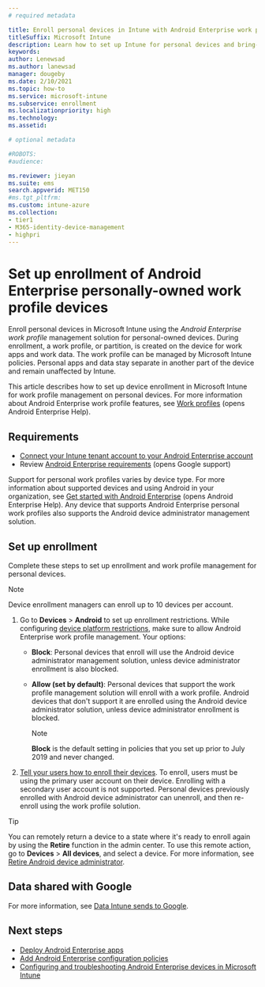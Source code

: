 ```yaml
---
# required metadata

title: Enroll personal devices in Intune with Android Enterprise work profile management 
titleSuffix: Microsoft Intune
description: Learn how to set up Intune for personal devices and bring-your-own-device scenarios using Android Enterprise work profile management. 
keywords:
author: Lenewsad
ms.author: lanewsad
manager: dougeby
ms.date: 2/10/2021
ms.topic: how-to
ms.service: microsoft-intune
ms.subservice: enrollment
ms.localizationpriority: high
ms.technology:
ms.assetid: 

# optional metadata

#ROBOTS:
#audience:

ms.reviewer: jieyan
ms.suite: ems
search.appverid: MET150
#ms.tgt_pltfrm:
ms.custom: intune-azure
ms.collection:
- tier1
- M365-identity-device-management
- highpri
---
```


# Set up enrollment of Android Enterprise personally-owned work profile devices

Enroll personal devices in Microsoft Intune using the *Android Enterprise work profile* management solution for personal-owned devices. During enrollment, a work profile, or partition, is created on the device for work apps and work data. The work profile can be managed by Microsoft Intune policies. Personal apps and data stay separate in another part of the device and remain unaffected by Intune. 

This article describes how to set up device enrollment in Microsoft Intune for work profile management on personal devices. For more information about Android Enterprise work profile features, see [Work profiles](https://support.google.com/work/android/answer/9563584) (opens Android Enterprise Help).  

## Requirements  
* [Connect your Intune tenant account to your Android Enterprise account](connect-intune-android-enterprise.md)
* Review [Android Enterprise requirements](https://support.google.com/work/android/answer/6174145?hl=en&ref_topic=6151012) (opens Google support)  

Support for personal work profiles varies by device type. For more information about supported devices and using Android in your organization, see [Get started with Android Enterprise](https://support.google.com/work/android/answer/6174145?hl=en&ref_topic=6151012%20style=%22target=new_window%22) (opens Android Enterprise Help). Any device that supports Android Enterprise personal work profiles also supports the Android device administrator management solution.  

## Set up enrollment  

Complete these steps to set up enrollment and work profile management for personal devices. 

> [!NOTE]
> Device enrollment managers can enroll up to 10 devices per account.     

1. Go to **Devices** > **Android** to set up enrollment restrictions. While configuring [device platform restrictions](create-device-platform-restrictions.md#best-practice---android-platform-restrictions), make sure to allow Android Enterprise work profile management. Your options:    
    - **Block**: Personal devices that enroll will use the Android device administrator management solution, unless device administrator enrollment is also blocked.  
    - **Allow (set by default)**: Personal devices that support the work profile management solution will enroll with a work profile. Android devices that don't support it are enrolled using the Android device administrator solution, unless device administrator enrollment is blocked.  

        > [!NOTE]
        > **Block** is the default setting in policies that you set up prior to July 2019 and never changed.  

2. [Tell your users how to enroll their devices](../user-help/enroll-device-android-work-profile.md). To enroll, users must be using the primary user account on their device. Enrolling with a secondary user account is not supported.  Personal devices previously enrolled with Android device administrator can unenroll, and then re-enroll using the work profile solution.  

> [!TIP]
> You can remotely return a device to a state where it's ready to enroll again by using the **Retire** function in the admin center. To use this remote action, go to **Devices** > **All devices**, and select a device. For more information, see [Retire Android device administrator](../remote-actions/devices-wipe.md#android-device-administrator).    

## Data shared with Google  

For more information, see [Data Intune sends to Google](../protect/data-intune-sends-to-google.md).  

## Next steps
- [Deploy Android Enterprise apps](../apps/apps-add-android-for-work.md)
- [Add Android Enterprise configuration policies](../configuration/device-profiles.md) 
- [Configuring and troubleshooting Android Enterprise devices in Microsoft Intune](https://support.microsoft.com/help/4476974)
